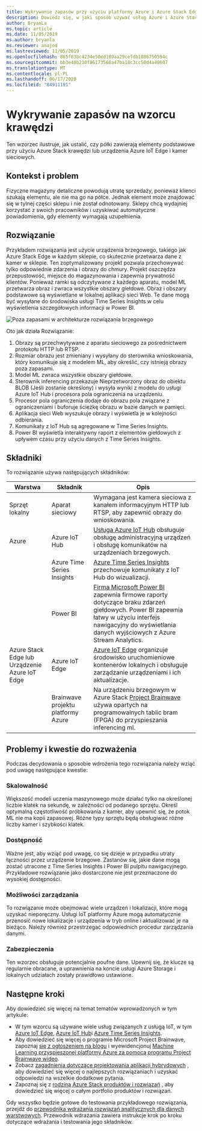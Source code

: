 ```yaml
---
title: Wykrywanie zapasów przy użyciu platformy Azure i Azure Stack Edge
description: Dowiedz się, w jaki sposób używać usług Azure i Azure Stack Edge w celu zaimplementowania wykrywania magazynu.
author: BryanLa
ms.topic: article
ms.date: 11/05/2019
ms.author: bryanla
ms.reviewer: anajod
ms.lastreviewed: 11/05/2019
ms.openlocfilehash: 865f63bc4234e50ed169aa29cefdb1886750594c
ms.sourcegitcommit: bb3e40b210f86173568a47ba18c3cc50d4a40607
ms.translationtype: MT
ms.contentlocale: pl-PL
ms.lasthandoff: 06/17/2020
ms.locfileid: "84911191"
---
```

# <a name="out-of-stock-detection-at-the-edge-pattern"></a>Wykrywanie zapasów na wzorcu krawędzi

Ten wzorzec ilustruje, jak ustalić, czy półki zawierają elementy podstawowe przy użyciu Azure Stack krawędzi lub urządzenia Azure IoT Edge i kamer sieciowych.

## <a name="context-and-problem"></a>Kontekst i problem

Fizyczne magazyny detaliczne powodują utratę sprzedaży, ponieważ klienci szukają elementu, ale nie ma go na półce. Jednak element może znajdować się w tylnej części sklepu i nie został odnotowany. Sklepy chcą wydajniej korzystać z swoich pracowników i uzyskiwać automatyczne powiadomienia, gdy elementy wymagają uzupełnienia.

## <a name="solution"></a>Rozwiązanie

Przykładem rozwiązania jest użycie urządzenia brzegowego, takiego jak Azure Stack Edge w każdym sklepie, co skutecznie przetwarza dane z kamer w sklepie. Ten zoptymalizowany projekt pozwala przechowywać tylko odpowiednie zdarzenia i obrazy do chmury. Projekt oszczędza przepustowość, miejsce do magazynowania i zapewnia prywatność klientów. Ponieważ ramki są odczytywane z każdego aparatu, model ML przetwarza obraz i zwraca wszystkie obszary giełdowe. Obraz i obszary podstawowe są wyświetlane w lokalnej aplikacji sieci Web. Te dane mogą być wysyłane do środowiska usługi Time Series Insights w celu wyświetlenia szczegółowych informacji w Power BI.

![Poza zapasami w architekturze rozwiązania brzegowego](media/pattern-out-of-stock-at-edge/solution-architecture.png)

Oto jak działa Rozwiązanie:

1. Obrazy są przechwytywane z aparatu sieciowego za pośrednictwem protokołu HTTP lub RTSP.
2. Rozmiar obrazu jest zmieniany i wysyłany do sterownika wnioskowania, który komunikuje się z modelem ML, aby określić, czy istnieją obrazy poza zapasami.
3. Model ML zwraca wszystkie obszary giełdowe.
4. Sterownik inferencing przekazuje Nieprzetworzony obraz do obiektu BLOB (Jeśli zostanie określony) i wysyła wyniki z modelu do usługi Azure IoT Hub i procesora pola ograniczenia na urządzeniu.
5. Procesor pola ograniczenia dodaje do obrazu pola związane z ograniczeniami i buforuje ścieżkę obrazu w bazie danych w pamięci.
6. Aplikacja sieci Web wyszukuje obrazy i wyświetla je w kolejności odbierania.
7. Komunikaty z IoT Hub są agregowane w Time Series Insights.
8. Power BI wyświetla interaktywny raport z elementów giełdowych z upływem czasu przy użyciu danych z Time Series Insights.


## <a name="components"></a>Składniki

To rozwiązanie używa następujących składników:

| Warstwa | Składnik | Opis |
|----------|-----------|-------------|
| Sprzęt lokalny | Aparat sieciowy | Wymagana jest kamera sieciowa z kanałem informacyjnym HTTP lub RTSP, aby zapewnić obrazy do wnioskowania. |
| Azure | Azure IoT Hub | [Usługa Azure IoT Hub](/azure/iot-hub/) obsługuje obsługę administracyjną urządzeń i obsługę komunikatów na urządzeniach brzegowych. |
|  | Azure Time Series Insights | [Azure Time Series Insights](/azure/time-series-insights/) przechowuje komunikaty z IoT Hub do wizualizacji. |
|  | Power BI | [Firma Microsoft Power BI](https://powerbi.microsoft.com/) zapewnia firmowe raporty dotyczące braku zdarzeń giełdowych. Power BI zapewnia łatwy w użyciu interfejs nawigacyjny do wyświetlania danych wyjściowych z Azure Stream Analytics. |
| Azure Stack Edge lub<br>Urządzenie Azure IoT Edge | Azure IoT Edge | [Azure IoT Edge](/azure/iot-edge/) organizuje środowisko uruchomieniowe kontenerów lokalnych i obsługuje zarządzanie urządzeniami i ich aktualizacje.|
| | Brainwave projektu platformy Azure | Na urządzeniu brzegowym w Azure Stack [Project Brainwave](https://blogs.microsoft.com/ai/build-2018-project-brainwave/) używa opartych na programowalnych tablic bram (FPGA) do przyspieszania inferencing ml.|

## <a name="issues-and-considerations"></a>Problemy i kwestie do rozważenia

Podczas decydowania o sposobie wdrożenia tego rozwiązania należy wziąć pod uwagę następujące kwestie:

### <a name="scalability"></a>Skalowalność

Większość modeli uczenia maszynowego może działać tylko na określonej liczbie klatek na sekundę, w zależności od podanego sprzętu. Określ optymalną częstotliwość próbkowania z kamer, aby upewnić się, że potok ML nie ma kopii zapasowej. Różne typy sprzętu będą obsługiwać różne liczby kamer i szybkości klatek.

### <a name="availability"></a>Dostępność

Ważne jest, aby wziąć pod uwagę, co się dzieje w przypadku utraty łączności przez urządzenie brzegowe. Zastanów się, jakie dane mogą zostać utracone z Time Series Insights i Power BI pulpitu nawigacyjnego. Przykładowe rozwiązanie jako dostarczone nie jest przeznaczone do wysokiej dostępności.

### <a name="manageability"></a>Możliwości zarządzania

To rozwiązanie może obejmować wiele urządzeń i lokalizacji, które mogą uzyskać nieporęczny. Usługi IoT platformy Azure mogą automatycznie przenosić nowe lokalizacje i urządzenia w tryb online i aktualizować je na bieżąco. Należy również przestrzegać odpowiednich procedur zarządzania danymi.

### <a name="security"></a>Zabezpieczenia

Ten wzorzec obsługuje potencjalnie poufne dane. Upewnij się, że klucze są regularnie obracane, a uprawnienia na koncie usługi Azure Storage i lokalnych udziałach zostały prawidłowo ustawione.

## <a name="next-steps"></a>Następne kroki

Aby dowiedzieć się więcej na temat tematów wprowadzonych w tym artykule:
- W tym wzorcu są używane wiele usług związanych z usługą IoT, w tym [Azure IoT Edge](/azure/iot-edge/), [Azure IoT Hub](/azure/iot-hub/)i [Azure Time Series Insights](/azure/time-series-insights/).
- Aby dowiedzieć się więcej o programie Microsoft Project Brainwave, zapoznaj [się z ogłoszeniem na blogu](https://blogs.microsoft.com/ai/build-2018-project-brainwave/) i wyewidencjonuj [Machine Learning przyspieszonej platformy Azure za pomocą programu Project Brainwave wideo](https://www.youtube.com/watch?v=DJfMobMjCX0).
- Zobacz [zagadnienia dotyczące projektowania aplikacji hybrydowych](overview-app-design-considerations.md) , aby dowiedzieć się więcej o najlepszych rozwiązaniach i uzyskać odpowiedzi na wszelkie dodatkowe pytania.
- Zapoznaj się z [rodziną Azure Stack produktów i rozwiązań](/azure-stack) , aby dowiedzieć się więcej o całym portfolio produktów i rozwiązań.

Gdy wszystko będzie gotowe do testowania przykładowego rozwiązania, przejdź do [przewodnika wdrażania rozwiązań analitycznych dla danych warstwowych](https://aka.ms/edgeinferencingdeploy). Przewodnik wdrażania zawiera instrukcje krok po kroku dotyczące wdrażania i testowania jego składników.

